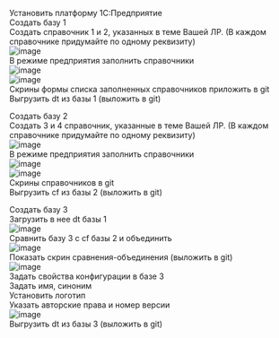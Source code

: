 Установить платформу 1С:Предприятие  
Создать базу 1  
Создать справочник 1 и 2, указанных в теме Вашей ЛР. (В каждом справочнике придумайте по одному реквизиту)  
![image](https://user-images.githubusercontent.com/107550671/218422085-2b56b171-5594-442a-aaed-a002c3e18446.png)  
В режиме предприятия заполнить справочники  
![image](https://user-images.githubusercontent.com/107550671/218422637-d97c03f1-da22-4435-88f6-5efba23bfcdc.png)  
![image](https://user-images.githubusercontent.com/107550671/218422673-3fddaf0a-f356-46c1-95ae-484669c119bf.png)  
Скрины формы списка заполненных справочников приложить в git  
Выгрузить dt из базы 1 (выложить в git)  

Создать базу 2  
Создать 3 и 4 справочник, указанные в теме Вашей ЛР. (В каждом справочнике придумайте по одному реквизиту)  
![image](https://user-images.githubusercontent.com/107550671/218423378-692579f1-e98f-40ed-b956-2132a6c59c67.png)  
В режиме предприятия заполнить справочники  
![image](https://user-images.githubusercontent.com/107550671/218423754-c54335b6-304c-46f5-9066-e7e2ad67e341.png)  
![image](https://user-images.githubusercontent.com/107550671/218423810-e0e26c2c-297d-4048-b98a-0cb9c14feec6.png)  
Скрины справочников в git  
Выгрузить cf из базы 2 (выложить в git)  

Создать базу 3  
Загрузить в нее dt базы 1  
![image](https://user-images.githubusercontent.com/107550671/218424348-6b8c2760-aa8f-4777-83e5-ed2fa174d9d1.png)  
Сравнить базу 3 с cf базы 2 и объединить  
![image](https://user-images.githubusercontent.com/107550671/218424479-bcf3b93d-4565-4e9c-b3c5-32454dddb97c.png)  
Показать скрин сравнения-объединения (выложить в git)   
![image](https://user-images.githubusercontent.com/107550671/218424536-ce5dd831-ce7a-48c2-a74c-aab1df1585a0.png)  
Задать свойства конфигурации в базе 3  
Задать имя, синоним  
Установить логотип  
Указать авторские права и номер версии  
![image](https://user-images.githubusercontent.com/107550671/218426871-c444982c-c35b-4505-a00d-518f6d19dd38.png)  
Выгрузить dt из базы 3 (выложить в git)  
